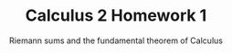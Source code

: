 ---
title: Calculus 2 Homework 1
subtitle: Riemann sums and the fundamental theorem of Calculus
tags: [calculus 2, calculus, homework]
data:
  -
    folder: question
    file: steward-ch5
    id: ProblemsPlus-1
  -
    folder: question
    file: steward-ch5
    id: ProblemsPlus-2
  - 
    folder: question
    file: steward-ch5
    id: ProblemsPlus-3
  -
    folder: question
    file: steward-ch5
    id: ProblemsPlus-19
  -
    folder: question
    file: calculus2-algorithm
    id: riemann-sum
show-answer: false
expandable-answer: true
---